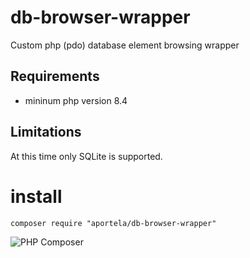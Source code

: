 # db-browser-wrapper

Custom php (pdo) database element browsing wrapper

## Requirements

- mininum php version 8.4

## Limitations

At this time only SQLite is supported.

# install

```
composer require "aportela/db-browser-wrapper"
```

![PHP Composer](https://github.com/aportela/db-browser-wrapper/actions/workflows/php.yml/badge.svg)
